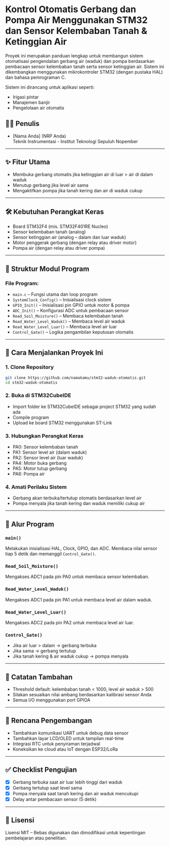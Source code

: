 # Kontrol Otomatis Gerbang dan Pompa Air Menggunakan STM32 dan Sensor Kelembaban Tanah & Ketinggian Air

Proyek ini merupakan panduan lengkap untuk membangun sistem otomatisasi pengendalian gerbang air (waduk) dan pompa berdasarkan pembacaan sensor kelembaban tanah serta sensor ketinggian air. Sistem ini dikembangkan menggunakan mikrokontroler STM32 (dengan pustaka HAL) dan bahasa pemrograman C.

Sistem ini dirancang untuk aplikasi seperti:
- Irigasi pintar
- Manajemen banjir
- Pengelolaan air otomatis

## 👨‍💻 Penulis

- [Nama Anda] (NRP Anda)  
  Teknik Instrumentasi - Institut Teknologi Sepuluh Nopember

---

## ✨ Fitur Utama

- Membuka gerbang otomatis jika ketinggian air di luar > air di dalam waduk
- Menutup gerbang jika level air sama
- Mengaktifkan pompa jika tanah kering dan air di waduk cukup

---

## 🛠️ Kebutuhan Perangkat Keras

- Board STM32F4 (mis. STM32F401RE Nucleo)
- Sensor kelembaban tanah (analog)
- Sensor ketinggian air (analog – dalam dan luar waduk)
- Motor penggerak gerbang (dengan relay atau driver motor)
- Pompa air (dengan relay atau driver pompa)

---

## 🧩 Struktur Modul Program

### File Program:
- `main.c` – Fungsi utama dan loop program
- `SystemClock_Config()` – Inisialisasi clock sistem
- `GPIO_Init()` – Inisialisasi pin GPIO untuk motor & pompa
- `ADC_Init()` – Konfigurasi ADC untuk pembacaan sensor
- `Read_Soil_Moisture()` – Membaca kelembaban tanah
- `Read_Water_Level_Waduk()` – Membaca level air waduk
- `Read_Water_Level_Luar()` – Membaca level air luar
- `Control_Gate()` – Logika pengambilan keputusan otomatis

---

## 🚀 Cara Menjalankan Proyek Ini

### 1. Clone Repository
```bash
git clone https://github.com/namakamu/stm32-waduk-otomatis.git
cd stm32-waduk-otomatis
```

### 2. Buka di STM32CubeIDE
- Import folder ke STM32CubeIDE sebagai project STM32 yang sudah ada
- Compile program
- Upload ke board STM32 menggunakan ST-Link

### 3. Hubungkan Perangkat Keras
- PA0: Sensor kelembaban tanah
- PA1: Sensor level air (dalam waduk)
- PA2: Sensor level air (luar waduk)
- PA4: Motor buka gerbang
- PA5: Motor tutup gerbang
- PA6: Pompa air

### 4. Amati Perilaku Sistem
- Gerbang akan terbuka/tertutup otomatis berdasarkan level air
- Pompa menyala jika tanah kering dan waduk memiliki cukup air

---

## 🧠 Alur Program

### `main()`
Melakukan inisialisasi HAL, Clock, GPIO, dan ADC. Membaca nilai sensor tiap 5 detik dan memanggil `Control_Gate()`.

### `Read_Soil_Moisture()`
Mengakses ADC1 pada pin PA0 untuk membaca sensor kelembaban.

### `Read_Water_Level_Waduk()`
Mengakses ADC1 pada pin PA1 untuk membaca level air dalam waduk.

### `Read_Water_Level_Luar()`
Mengakses ADC2 pada pin PA2 untuk membaca level air luar.

### `Control_Gate()`
- Jika air luar > dalam → gerbang terbuka
- Jika sama → gerbang tertutup
- Jika tanah kering & air waduk cukup → pompa menyala

---

## 📝 Catatan Tambahan

- Threshold default: kelembaban tanah < 1000, level air waduk > 500
- Silakan sesuaikan nilai ambang berdasarkan kalibrasi sensor Anda
- Semua I/O menggunakan port GPIOA

---

## 🔭 Rencana Pengembangan

- Tambahkan komunikasi UART untuk debug data sensor
- Tambahkan layar LCD/OLED untuk tampilan real-time
- Integrasi RTC untuk penyiraman terjadwal
- Koneksikan ke cloud atau IoT dengan ESP32/LoRa

---

## ✅ Checklist Pengujian

- [x] Gerbang terbuka saat air luar lebih tinggi dari waduk
- [x] Gerbang tertutup saat level sama
- [x] Pompa menyala saat tanah kering dan air waduk mencukupi
- [x] Delay antar pembacaan sensor (5 detik)

---

## 📄 Lisensi

Lisensi MIT – Bebas digunakan dan dimodifikasi untuk kepentingan pembelajaran atau penelitian.

